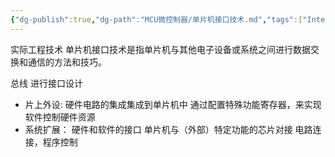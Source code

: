 ```yaml
---
{"dg-publish":true,"dg-path":"MCU微控制器/单片机接口技术.md","tags":["Interface"],"permalink":"/MCU微控制器/单片机接口技术/","dgPassFrontmatter":true,"noteIcon":"","created":"2024-05-31T12:17:32.244+08:00","updated":"2024-08-15T22:33:21.976+08:00"}
---
```


实际工程技术
单片机接口技术是指单片机与其他电子设备或系统之间进行数据交换和通信的方法和技巧。

总线 进行接口设计
- 片上外设: 
	硬件电路的集成集成到单片机中
	通过配置特殊功能寄存器，来实现软件控制硬件资源
- 系统扩展：
	硬件和软件的接口
	单片机与（外部）特定功能的芯片对接
	电路连接，程序控制


